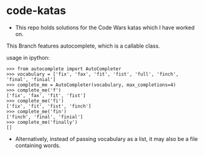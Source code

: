 # code-katas
- This repo holds solutions for the Code Wars katas which I have worked on.

This Branch features autocomplete, which is a callable class.

usage in ipython:
```
>>> from autocomplete import AutoCompleter
>>> vocabulary = ['fix', 'fax', 'fit', 'fist', 'full', 'finch', 'final', 'finial']
>>> complete_me = AutoCompleter(vocabulary, max_completions=4)
>>> complete_me('f')
['fix', 'fax', 'fit', 'fist']
>>> complete_me('fi')
['fix', 'fit', 'fist', 'finch']
>>> complete_me('fin')
['finch', 'final', 'finial']
>>> complete_me('finally')
[]
```

* Alternatively, instead of passing vocabulary as a list, it may also be a file
containing words.
